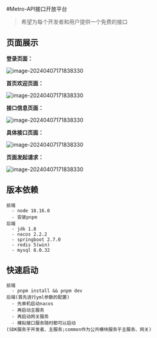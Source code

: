 #Metro-API接口开放平台

> 希望为每个开发者和用户提供一个免费的接口

## 页面展示

**登录页面：**

![image-20240407171838330](http://wty.ty-metronome.fun/1.png)



**首页欢迎页面：**

![image-20240407171838330](http://wty.ty-metronome.fun/2.png)



**接口信息页面：**

![image-20240407171838330](http://wty.ty-metronome.fun/6.png)



**具体接口页面：**

![image-20240407171838330](http://wty.ty-metronome.fun/4.png)



**页面发起请求：**

![image-20240407171838330](http://wty.ty-metronome.fun/5.png)



## 版本依赖

```
前端
  - node 18.16.0
  - 安装pnpm
后端
  - jdk 1.8
  - nacos 2.2.2
  - springboot 2.7.0
  - redis 5(win)
  - mysql 8.0.32
```



## 快速启动

```
前端
  - pnpm install && pnpm dev
后端(首先进行yml参数的配置)
  - 先单机启动nacos
  - 再启动主服务
  - 再启动网关服务
  - 模拟接口服务随时都可以启动
(SDK服务于开发者、主服务;common作为公共模块服务于主服务、网关)
```

